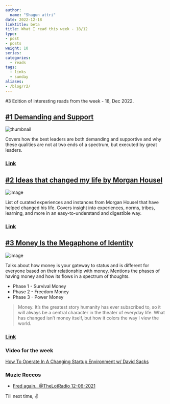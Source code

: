 ```yaml
---
author:
  name: "Shagun attri"
date: 2022-12-18
linktitle: beta
title: What I read this week - 18/12
type:
- post
- posts
weight: 10
series:
categories:
  - reads
tags:
  - links
  - sunday
aliases:
- /blog/r2/
---
```


#3 Edition of interesting reads from the week - 18, Dec 2022.

## [#1 Demanding and Support](https://rkg.blog/demanding.php)

![thumbnail](https://user-images.githubusercontent.com/29366864/208315021-ea3466e8-e8ac-416b-ac3e-cbc86444398b.png)

Covers how the best leaders are both demanding and supportive and why these qualities are not at two ends of a spectrum, but executed by great leaders.

### [Link](https://rkg.blog/demanding.php)

## [#2 Ideas that changed my life by Morgan Housel](https://collabfund.com/blog/ideas-that-changed-my-life/)

![image](https://user-images.githubusercontent.com/29366864/208315393-059bfe18-aec5-4f67-9225-7ef8eb0d70c1.png)

List of curated experiences and instances from Morgan Housel that have helped changed his life. Covers insight into experiences, norms, tribes, learning, and more in an easy-to-understand and digestible way.

### [Link](https://collabfund.com/blog/ideas-that-changed-my-life/)


## [#3 Money Is the Megaphone of Identity](https://moretothat.com/money/)

![image](https://moretothat.wpenginepowered.com/wp-content/uploads/2020/01/B01-The-Money-Spectrum-smaller.png)

Talks about how money is your gateway to status and is different for everyone based on their relationship with money.
Mentions the phases of having money and how its flows in a spectrum of thoughts.

- Phase 1 - Survival Money
- Phase 2 - Freedom Money
- Phase 3 - Power Money

>Money. It’s the greatest story humanity has ever subscribed to, so it will always be a central character in the theater of everyday life. What has changed isn’t money itself, but how it colors the way I view the world.

### [Link](https://moretothat.com/money/)

### Video for the week

[How To Operate In A Changing Startup Environment w/ David Sacks](https://youtu.be/xU0F8VZj_cY)

### Muzic Reccos

- [Fred again.. @TheLotRadio 12-06-2021](https://youtu.be/WiSXx_GcJ-c)

Till next time,
✌️